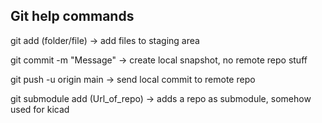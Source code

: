## Git help commands

git add (folder/file)
-> add files to staging area

git commit -m "Message"
-> create local snapshot, no remote repo stuff

git push -u origin main
-> send local commit to remote repo

git submodule add (Url_of_repo)
-> adds a repo as submodule, somehow used for kicad
